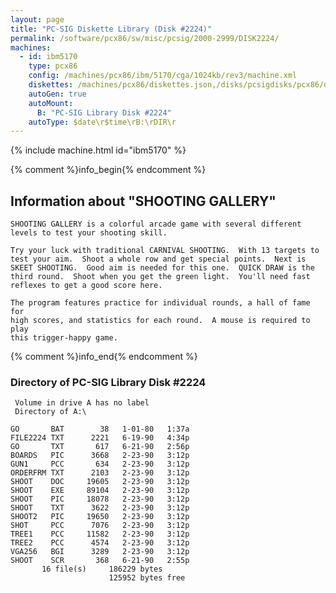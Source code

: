 ```yaml
---
layout: page
title: "PC-SIG Diskette Library (Disk #2224)"
permalink: /software/pcx86/sw/misc/pcsig/2000-2999/DISK2224/
machines:
  - id: ibm5170
    type: pcx86
    config: /machines/pcx86/ibm/5170/cga/1024kb/rev3/machine.xml
    diskettes: /machines/pcx86/diskettes.json,/disks/pcsigdisks/pcx86/diskettes.json
    autoGen: true
    autoMount:
      B: "PC-SIG Library Disk #2224"
    autoType: $date\r$time\rB:\rDIR\r
---
```


{% include machine.html id="ibm5170" %}

{% comment %}info_begin{% endcomment %}

## Information about "SHOOTING GALLERY"

    SHOOTING GALLERY is a colorful arcade game with several different
    levels to test your shooting skill.
    
    Try your luck with traditional CARNIVAL SHOOTING.  With 13 targets to
    test your aim.  Shoot a whole row and get special points.  Next is
    SKEET SHOOTING.  Good aim is needed for this one.  QUICK DRAW is the
    third round.  Shoot when you get the green light.  You'll need fast
    reflexes to get a good score here.
    
    The program features practice for individual rounds, a hall of fame for
    high scores, and statistics for each round.  A mouse is required to play
    this trigger-happy game.
{% comment %}info_end{% endcomment %}


### Directory of PC-SIG Library Disk #2224

     Volume in drive A has no label
     Directory of A:\

    GO       BAT        38   1-01-80   1:37a
    FILE2224 TXT      2221   6-19-90   4:34p
    GO       TXT       617   6-21-90   2:56p
    BOARDS   PIC      3668   2-23-90   3:12p
    GUN1     PCC       634   2-23-90   3:12p
    ORDERFRM TXT      2103   2-23-90   3:12p
    SHOOT    DOC     19605   2-23-90   3:12p
    SHOOT    EXE     89104   2-23-90   3:12p
    SHOOT    PIC     18078   2-23-90   3:12p
    SHOOT    TXT      3622   2-23-90   3:12p
    SHOOT2   PIC     19650   2-23-90   3:12p
    SHOT     PCC      7076   2-23-90   3:12p
    TREE1    PCC     11582   2-23-90   3:12p
    TREE2    PCC      4574   2-23-90   3:12p
    VGA256   BGI      3289   2-23-90   3:12p
    SHOOT    SCR       368   6-21-90   2:55p
           16 file(s)     186229 bytes
                          125952 bytes free
